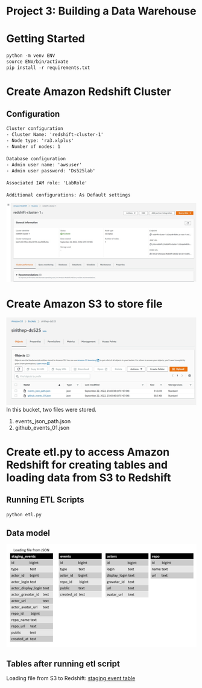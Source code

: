 # Project 3: Building a Data Warehouse

# Getting Started

```
python -m venv ENV
source ENV/bin/activate
pip install -r requirements.txt
```

# Create Amazon Redshift Cluster 
## Configuration
```
Cluster configuration
- Cluster Name: 'redshift-cluster-1'
- Node type: 'ra3.xlplus'
- Number of nodes: 1

Database configuration
- Admin user name: 'awsuser'
- Admin user password: 'Ds525lab'

Associated IAM role: 'LabRole'

Additional configurations: As Default settings
```
![alt text](https://github.com/Sirith3p/swu-ds525/blob/41a77cd6f6cc060c045cb7f4fa94704c376d70c4/03-building-a-data-warehouse/image/Proj3_Redshift.jpg)

# Create Amazon S3 to store file
![alt text](https://github.com/Sirith3p/swu-ds525/blob/db36770d01218a637c92a5bbb9f3080be0e99077/03-building-a-data-warehouse/image/Proj3_S3.jpg)
In this bucket, two files were stored.
1. events_json_path.json
2. github_events_01.json

# Create etl.py to access Amazon Redshift for creating tables and loading data from S3 to Redshift
## Running ETL Scripts
```
python etl.py
```

## Data model
![alt text](https://github.com/Sirith3p/swu-ds525/blob/eae3cb34c811072c387ecb5561f4e75510f27d65/03-building-a-data-warehouse/image/Proj3_table.jpg)

## Tables after running etl script
Loading file from S3 to Redshift: [staging event table](https://github.com/Sirith3p/swu-ds525/blob/3037a4da201242f28410bc4be38f036ec8a142ee/03-building-a-data-warehouse/table/staging_events.csv)

